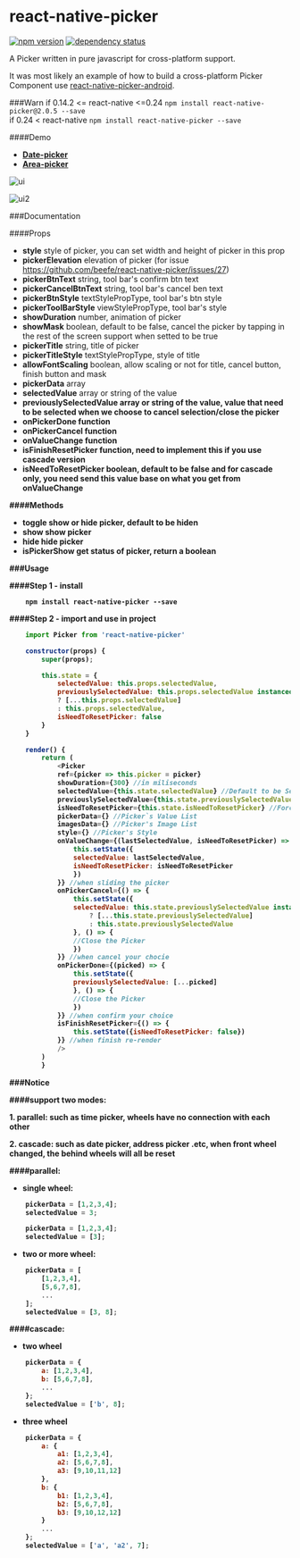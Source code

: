 # react-native-picker

[![npm version](https://img.shields.io/npm/v/react-native-picker.svg?style=flat-square)](https://www.npmjs.com/package/react-native-picker) <a href="https://david-dm.org/beefe/react-native-picker"><img src="https://david-dm.org/beefe/react-native-picker.svg?style=flat-square" alt="dependency status"></a>  

A Picker written in pure javascript for cross-platform support.

It was most likely an example of how to build a cross-platform Picker Component use [react-native-picker-android](https://github.com/beefe/react-native-picker-android).

###Warn
if 0.14.2 <= react-native <=0.24 `npm install react-native-picker@2.0.5 --save`  
if 0.24 < react-native `npm install react-native-picker --save`

####Demo

- <b>[Date-picker](./demo/date-picker.js)</b>
- <b>[Area-picker](./demo/area-picker.js)</b>


![ui](./doc/ui.gif)

![ui2](./doc/ui2.jpg)

###Documentation

####Props
- <b>style</b> style of picker, you can set width and height of picker in this prop
- <b>pickerElevation</b> elevation of picker (for issue https://github.com/beefe/react-native-picker/issues/27)
- <b>pickerBtnText</b> string, tool bar's confirm btn text
- <b>pickerCancelBtnText</b> string, tool bar's cancel ben text
- <b>pickerBtnStyle</b> textStylePropType, tool bar's btn style
- <b>pickerToolBarStyle</b> viewStylePropType, tool bar's style
- <b>showDuration</b> number, animation of picker
- <b>showMask</b> boolean, default to be false, cancel the picker by tapping in the rest of the screen support when setted to be true
- <b>pickerTitle</b> string, title of picker
- <b>pickerTitleStyle</b> textStylePropType, style of title
- <b>allowFontScaling</b> boolean, allow scaling or not for title, cancel button, finish button and mask
- <b>pickerData</b> array
- <b>selectedValue</b> array or string of the value
- <b>previouslySelectedValue<b> array or string of the value, value that need to be selected when we choose to cancel selection/close the picker
- <b>onPickerDone</b> function
- <b>onPickerCancel</b> function
- <b>onValueChange</b> function
- <b>isFinishResetPicker<b> function, need to implement this if you use cascade version 
- <b>isNeedToResetPicker</b> boolean, default to be false and for cascade only, you need send this value base on what you get from onValueChange

####Methods
- <b>toggle</b> show or hide picker, default to be hiden
- <b>show</b> show picker
- <b>hide</b> hide picker
- <b>isPickerShow</b> get status of picker, return a boolean

###Usage

####Step 1 - install

```
	npm install react-native-picker --save
```

####Step 2 - import and use in project

```javascript
	import Picker from 'react-native-picker'

	constructor(props) {
		super(props);

		this.state = {
		    selectedValue: this.props.selectedValue,
		    previouslySelectedValue: this.props.selectedValue instanceof Array
			? [...this.props.selectedValue]
			: this.props.selectedValue,
		    isNeedToResetPicker: false
		}
	}

	render() {
		return (
		    <Picker
			ref={picker => this.picker = picker}
			showDuration={300} //in miliseconds
			selectedValue={this.state.selectedValue} //Default to be Selected Value
			previouslySelectedValue={this.state.previouslySelectedValue} //Default to be Previously Selected Value
			isNeedToResetPicker={this.state.isNeedToResetPicker} //Force Reset Other Picker (For Cascade Only)
			pickerData={} //Picker`s Value List
			imagesData={} //Picker's Image List
			style={} //Picker's Style
			onValueChange={(lastSelectedValue, isNeedToResetPicker) => {
			    this.setState({
				selectedValue: lastSelectedValue,
				isNeedToResetPicker: isNeedToResetPicker
			    })
			}} //when sliding the picker
			onPickerCancel={() => {
			    this.setState({
				selectedValue: this.state.previouslySelectedValue instanceof Array 
				    ? [...this.state.previouslySelectedValue] 
				    : this.state.previouslySelectedValue
			    }, () => {
				//Close the Picker
			    })
			}} //when cancel your chocie
			onPickerDone={(picked) => {
			    this.setState({
				previouslySelectedValue: [...picked]
			    }, () => {
				//Close the Picker
			    })
			}} //when confirm your choice
			isFinishResetPicker={() => {
			    this.setState({isNeedToResetPicker: false})
			}} //when finish re-render
		    />
		)
    	}
```

###Notice

####support two modes:

<b>1. parallel:</b> such as time picker, wheels have no connection with each other

<b>2. cascade:</b> such as date picker, address picker .etc, when front wheel changed, the behind wheels will all be reset

####parallel:

- single wheel:

```javascript
	pickerData = [1,2,3,4];
	selectedValue = 3;
```

```javascript
	pickerData = [1,2,3,4];
	selectedValue = [3];
```

- two or more wheel:

```javascript
	pickerData = [
		[1,2,3,4],
		[5,6,7,8],
		...
	];
	selectedValue = [3, 8];
```

####cascade:

- two wheel

```javascript
	pickerData = {
		a: [1,2,3,4],
		b: [5,6,7,8],
		...
	};
	selectedValue = ['b', 8];
```

- three wheel

```javascript
	pickerData = {
		a: {
			a1: [1,2,3,4],
			a2: [5,6,7,8],
			a3: [9,10,11,12]
		},
		b: {
			b1: [1,2,3,4],
			b2: [5,6,7,8],
			b3: [9,10,12,12]
		}
		...
	};
	selectedValue = ['a', 'a2', 7];
```
